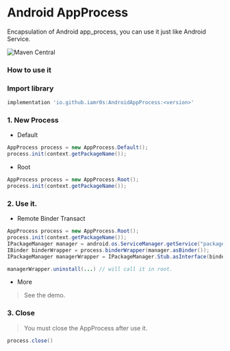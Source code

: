 # Android AppProcess

Encapsulation of Android app_process, you can use it just like Android Service.

![Maven Central](https://img.shields.io/maven-central/v/io.github.iamr0s/AndroidAppProcess)

### How to use it

### Import library

```gradle
implementation 'io.github.iamr0s:AndroidAppProcess:<version>'
```

### 1. New Process

- Default

```java
AppProcess process = new AppProcess.Default();
process.init(context.getPackageName());
```

- Root

```java
AppProcess process = new AppProcess.Root();
process.init(context.getPackageName());
```

### 2. Use it.

- Remote Binder Transact

```java
AppProcess process = new AppProcess.Root();
process.init(context.getPackageName());
IPackageManager manager = android.os.ServiceManager.getService("package");
IBinder binderWrapper = process.binderWrapper(manager.asBinder());
IPackageManager managerWrapper = IPackageManager.Stub.asInterface(binderWrapper);

managerWrapper.uninstall(...) // will call it in root.
```

- More

> See the demo.

### 3. Close

> You must close the AppProcess after use it.

```java
process.close()
```